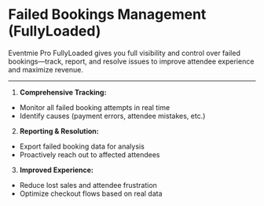 # Failed Bookings Management (FullyLoaded)

Eventmie Pro FullyLoaded gives you full visibility and control over failed bookings—track, report, and resolve issues to improve attendee experience and maximize revenue.

---

1. **Comprehensive Tracking:**
  - Monitor all failed booking attempts in real time
  - Identify causes (payment errors, attendee mistakes, etc.)
2. **Reporting & Resolution:**
  - Export failed booking data for analysis
  - Proactively reach out to affected attendees
3. **Improved Experience:**
  - Reduce lost sales and attendee frustration
  - Optimize checkout flows based on real data
